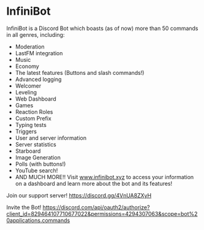 # InfiniBot
InfiniBot is a Discord Bot which boasts (as of now) more than 50 commands in all genres, including:
* Moderation
* LastFM integration
* Music
* Economy
* The latest features (Buttons and slash commands!)
* Advanced logging
* Welcomer
* Leveling
* Web Dashboard
* Games
* Reaction Roles
* Custom Prefix
* Typing tests
* Triggers
* User and server information
* Server statistics
* Starboard
* Image Generation
* Polls (with buttons!)
* YouTube search!
* AND MUCH MORE!!
Visit www.infinibot.xyz to access your information on a dashboard and learn more about the bot and its features!

Join our support server!
https://discord.gg/4VnUA8ZXyH

Invite the Bot!
https://discord.com/api/oauth2/authorize?client_id=829464107710677022&permissions=4294307063&scope=bot%20applications.commands
